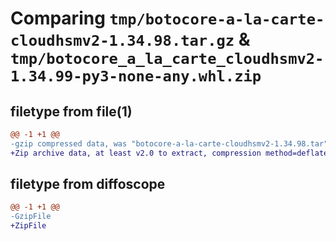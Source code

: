 # Comparing `tmp/botocore-a-la-carte-cloudhsmv2-1.34.98.tar.gz` & `tmp/botocore_a_la_carte_cloudhsmv2-1.34.99-py3-none-any.whl.zip`

## filetype from file(1)

```diff
@@ -1 +1 @@
-gzip compressed data, was "botocore-a-la-carte-cloudhsmv2-1.34.98.tar", last modified: Sat May  4 01:01:19 2024, max compression
+Zip archive data, at least v2.0 to extract, compression method=deflate
```

## filetype from diffoscope

```diff
@@ -1 +1 @@
-GzipFile
+ZipFile
```

